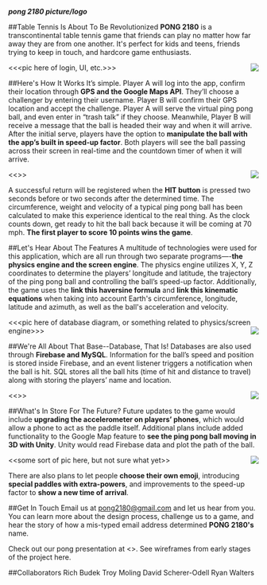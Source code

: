 ***pong 2180 picture/logo***

##Table Tennis Is About To Be Revolutionized
**PONG 2180** is a transcontinental table tennis game that friends can play no matter how far away they are from one another. It's perfect for kids and teens, friends trying to keep in touch, and hardcore game enthusiasts.

<<<pic here of login, UI, etc.>>>
<img align="right" src="/images/readme/picgoeshere.png/jpg?raw=true">

##Here's How It Works
It’s simple. Player A will log into the app, confirm their location through **GPS and the Google Maps API**. They’ll choose a challenger by entering their username. Player B will confirm their GPS location and accept the challenge. Player A will serve the virtual ping pong ball, and even enter in “trash talk” if they choose. Meanwhile, Player B will receive a message that the ball is headed their way and when it will arrive. After the initial serve, players have the option to **manipulate the ball with the app’s built in speed-up factor**. Both players will see the ball passing across their screen in real-time and the countdown timer of when it will arrive. 

<<<pic or gif of map--aligned to the right>>>
<img align="right" src="/images/readme/picgoeshere.png/jpg?raw=true">

A successful return will be registered when the **HIT button** is pressed two seconds before or two seconds after the determined time. The circumference, weight and velocity of a typical ping pong ball has been calculated to make this experience identical to the real thing. As the clock counts down, get ready to hit the ball back because it will be coming at 70 mph. **The first player to score 10 points wins the game**.

##Let's Hear About The Features
A multitude of technologies were used for this application, which are all run through two separate programs—-**the physics engine and the screen engine**. The physics engine utilizes X, Y, Z coordinates to determine the players’ longitude and latitude, the trajectory of the ping pong ball and controlling the ball’s speed-up factor. Additionally, the game uses the **link this haversine formula** and **link this kinematic equations** when taking into account Earth's circumference, longitude, latitude and azimuth, as well as the ball's acceleration and velocity.

<<<pic here of database diagram, or something related to physics/screen engine>>>
<img align="right" src="/images/readme/picgoeshere.png/jpg?raw=true">

##We're All About That Base--Database, That Is!
Databases are also used through **Firebase and MySQL**. Information for the ball’s speed and position is stored inside Firebase, and an event listener triggers a notification when the ball is hit. SQL stores all the ball hits (time of hit and distance to travel) along with storing the players’ name and location.

<<<pic here of database diagram or backend>>>
<img align="right" src="/images/readme/picgoeshere.png/jpg?raw=true">

##What's In Store For The Future?
Future updates to the game would include **upgrading the accelerometer on players’ phones**, which would allow a phone to act as the paddle itself. Additional plans include added functionality to the Google Map feature to **see the ping pong ball moving in 3D with Unity**. Unity would read Firebase data and plot the path of the ball.

<<some sort of pic here, but not sure what yet>>
<img align="right" src="/images/readme/picgoeshere.png/jpg?raw=true">

There are also plans to let people **choose their own emoji**, introducing **special paddles with extra-powers**, and improvements to the speed-up factor to **show a new time of arrival**.

##Get In Touch
Email us at pong2180@gmail.com and let us hear from you. You can learn more about the design process, challenge us to a game, and hear the story of how a mis-typed email address determined **PONG 2180's** name.

Check out our pong presentation at <<link>>.
See wireframes from early stages of the project here.

##Collaborators
Rich Budek
Troy Moling
David Scherer-Odell
Ryan Walters





